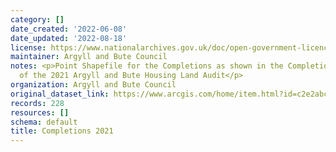 ```yaml
---
category: []
date_created: '2022-06-08'
date_updated: '2022-08-18'
license: https://www.nationalarchives.gov.uk/doc/open-government-licence/version/3/
maintainer: Argyll and Bute Council
notes: <p>Point Shapefile for the Completions as shown in the Completions sections
  of the 2021 Argyll and Bute Housing Land Audit</p>
organization: Argyll and Bute Council
original_dataset_link: https://www.arcgis.com/home/item.html?id=c2e2abcb88394cb4bb1735e3ee05414f
records: 228
resources: []
schema: default
title: Completions 2021
---
```

